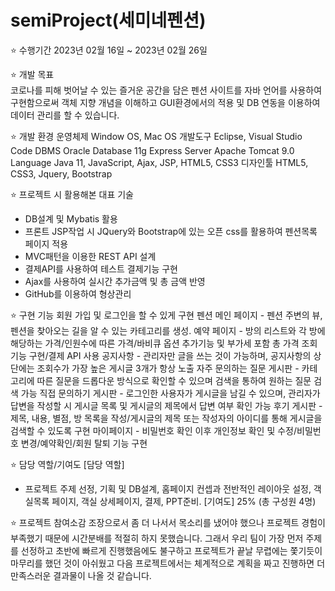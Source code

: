 # semiProject(세미네펜션)

⭐️ 수행기간
2023년 02월 16일 ~ 2023년 02월 26일

⭐️ 개발 목표<br>
코로나를 피해 벗어날 수 있는 즐거운 공간을 담은 펜션 사이트를 자바 언어를 사용하여 구현함으로써 객체 지향 개념을 이해하고 GUI환경에서의 적용 및 DB 연동을 이용하여 데이터 관리를 할 수 있습니다. 

⭐️ 개발 환경
운영체제	Window OS, Mac OS
개발도구	Eclipse, Visual Studio Code
DBMS	Oracle Database 11g Express
Server	Apache Tomcat 9.0
Language	Java 11, JavaScript, Ajax, JSP, HTML5, CSS3
디자인툴	HTML5, CSS3, Jquery, Bootstrap

⭐️ 프로젝트 시 활용해본 대표 기술
- DB설계 및 Mybatis 활용
- 프론트 JSP작업 시 JQuery와 Bootstrap에 있는 오픈 css를 활용하여 펜션목록 페이지 적용
- MVC패턴을 이용한 REST API 설계
- 결제API를 사용하여 테스트 결제기능 구현
- Ajax를 사용하여 실시간 추가금액 및 총 금액 반영
- GitHub를 이용하여 형상관리 

⭐️ 구현 기능
회원 가입 및 로그인을 할 수 있게 구현
펜션 메인 페이지 - 펜션 주변의 뷰, 펜션을 찾아오는 길을 알 수 있는 카테고리를 생성.
예약 페이지 - 방의 리스트와 각 방에 해당하는 가격/인원수에 따른 가격/바비큐 옵션 추가기능 및 부가세 포함 총 가격 조회 기능 구현/결제 API 사용
공지사항 - 관리자만 글을 쓰는 것이 가능하며, 공지사항의 상단에는 조회수가 가장 높은 게시글 3개가 항상 노출
자주 문의하는 질문 게시판 - 카테고리에 따른 질문을 드롭다운 방식으로 확인할 수 있으며 검색을 통하여 원하는 질문 검색 가능
직접 문의하기 게시판 - 로그인한 사용자가 게시글을 남길 수 있으며, 관리자가 답변을 작성할 시 게시글 목록 및 게시글의 제목에서 답변 여부 확인 가능
후기 게시판 - 제목, 내용, 별점, 방 목록을 작성/게시글의 제목 또는 작성자의 아이디를 통해 게시글을 검색할 수 있도록 구현
마이페이지 - 비밀번호 확인 이후 개인정보 확인 및 수정/비밀번호 변경/예약확인/회원 탈퇴 기능 구현
	 
⭐️ 담당 역할/기여도
[담당 역할]
- 프로젝트 주제 선정, 기획 및 DB설계, 홈페이지 컨셉과 전반적인 레이아웃 설정, 객실목록 페이지, 객실 상세페이지, 결제, PPT준비.
[기여도] 25% (총 구성원 4명)

⭐️ 프로젝트 참여소감
조장으로서 좀 더 나서서 목소리를 냈어야 했으나 프로젝트 경험이 부족했기 때문에 시간분배를 적절히 하지 못했습니다. 그래서 우리 팀이 가장 먼저 주제를 선정하고 초반에 빠르게 진행했음에도 불구하고 프로젝트가 끝날 무렵에는 쫓기듯이 마무리를 했던 것이 아쉬웠고 다음 프로젝트에서는 체계적으로 계획을 짜고 진행하면 더 만족스러운 결과물이 나올 것 같습니다.

